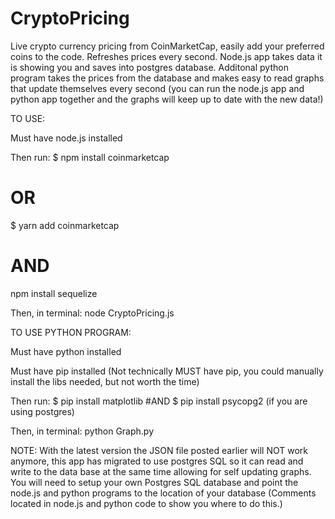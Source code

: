 # CryptoPricing
Live crypto currency pricing from CoinMarketCap, easily add your preferred coins to the code. Refreshes prices every second.
Node.js app takes data it is showing you and saves into postgres database.
Additonal python program takes the prices from the database and makes easy to read graphs that update themselves every second (you can run the node.js app and python app together and the graphs will keep up to date with the new data!)

TO USE:

Must have node.js installed

Then run:
$ npm install coinmarketcap
# OR 
$ yarn add coinmarketcap
# AND 
npm install sequelize

Then, in terminal:
node CryptoPricing.js

TO USE PYTHON PROGRAM:

Must have python installed

Must have pip installed (Not technically MUST have pip, you could manually install the libs needed, but not worth the time)

Then run:
$ pip install matplotlib
#AND
$ pip install psycopg2 (if you are using postgres)

Then, in terminal:
python Graph.py

NOTE: 
With the latest version the JSON file posted earlier will NOT work anymore, this app has migrated to use postgres SQL so it can read and write to the data base at the same time allowing for self updating graphs. You will need to setup your own Postgres SQL database and point the node.js and python programs to the location of your database (Comments located in node.js and python code to show you where to do this.)
